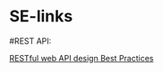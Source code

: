 # SE-links

#REST API:

[RESTful web API design Best Practices](https://docs.microsoft.com/en-us/azure/architecture/best-practices/api-design)

